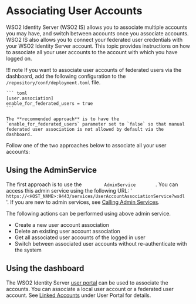 # Associating User Accounts

WSO2 Identity Server (WSO2 IS) allows you to associate multiple accounts
you may have, and switch between accounts once you associate accounts.
WSO2 IS also allows you to connect your federated user credentials with
your WSO2 Identity Server account. This topic provides instructions on
how to associate all your user accounts to the account with which you
have logged on.

!!! note
    If you want to associate user accounts of federated users via the
    dashboard, add the following configuration to the `/repository/conf/deployment.toml`
    file.
    
    ``` toml
    [user.association]
    enable_for_federated_users = true
    ```    

    The **recommended approach** is to have the `enable_for_federated_users` parameter set to `false` so that manual federated user association is not allowed by default via the dashboard.
        

  
Follow one of the two approaches below to associate all your user
accounts:

## Using the AdminService

The first approach is to use the `         AdminService        ` . You
can access this admin service using the following URL: '
`         https://<HOST_NAME>:9443/services/UserAccountAssociationService?wsdl        `
'. If you are new to admin services, see [Calling Admin
Services](../../develop/calling-admin-services).

The following actions can be performed using above admin service.

-   Create a new user account association
-   Delete an existing user account association
-   Get all associated user accounts of the logged in user
-   Switch between associated user accounts without re-authenticate with
    the system

## Using the dashboard

The WSO2 Identity Server [user
portal](../../learn/user-portal) can be used to associate the
accounts. You can associate a local user account or a federated user
account. See [Linked Accounts](../../learn//user-portal/#linked-accounts) under
User Portal for details.
